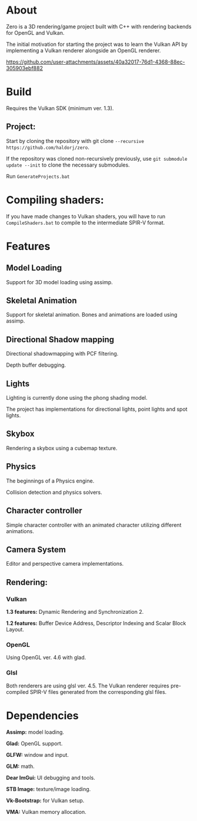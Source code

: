 # About

Zero is a 3D rendering/game project built with C++ with rendering backends for OpenGL and Vulkan.

The initial motivation for starting the project was to learn the Vulkan API by implementing a Vulkan renderer alongside an OpenGL renderer.

https://github.com/user-attachments/assets/40a32017-76d1-4368-88ec-305903ebf882

# Build

Requires the Vulkan SDK (minimum ver. 1.3).

## Project:

Start by cloning the repository with git clone ```--recursive https://github.com/haldorj/zero```.

If the repository was cloned non-recursively previously, use ```git submodule update --init``` to clone the necessary submodules.

Run ```GenerateProjects.bat```

# Compiling shaders:

If you have made changes to Vulkan shaders, you will have to run ```CompileShaders.bat``` to compile to the intermediate SPIR-V format.

# Features

## Model Loading

Support for 3D model loading using assimp.

## Skeletal Animation

Support for skeletal animation. 
Bones and animations are loaded using assimp.

## Directional Shadow mapping 

Directional shadowmapping with PCF filtering.

Depth buffer debugging.

## Lights

Lighting is currently done using the phong shading model.

The project has implementations for directional lights, point lights and spot lights.

## Skybox

Rendering a skybox using a cubemap texture. 

## Physics

The beginnings of a Physics engine. 

Collision detection and physics solvers.

## Character controller

Simple character controller with an animated character utilizing different animations. 

## Camera System

Editor and perspective camera implementations.

## Rendering:

### Vulkan

**1.3 features:**
Dynamic Rendering and Synchronization 2.

**1.2 features:** 
Buffer Device Address, Descriptor Indexing and Scalar Block Layout.

### OpenGL

Using OpenGL ver. 4.6 with glad.

### Glsl

Both renderers are using glsl ver. 4.5. The Vulkan renderer requires pre-compiled SPIR-V files generated from the corresponding glsl files.

# Dependencies

**Assimp:** model loading.

**Glad:** OpenGL support.

**GLFW:** window and input.

**GLM:** math.

**Dear ImGui:** UI debugging and tools.

**STB Image:** texture/image loading.

**Vk-Bootstrap:** for Vulkan setup.

**VMA:** Vulkan memory allocation.

